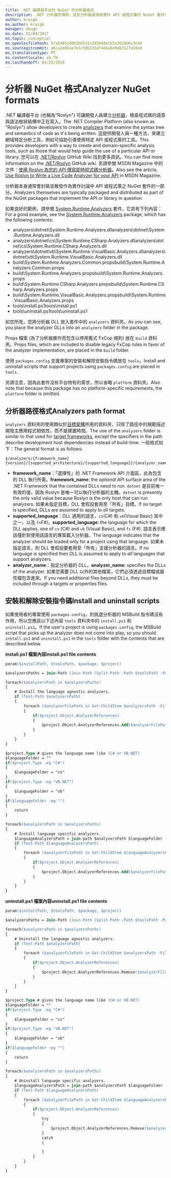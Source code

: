 ```yaml
---
title: .NET 編譯器平台的 NuGet 的分析器格式
description: .NET 分析器的慣例，這些分析器會使用實作 API 或程式庫的 NuGet 套件來封裝與散發。
author: kraigb
ms.author: kraigb
manager: douge
ms.date: 01/09/2017
ms.topic: conceptual
ms.openlocfilehash: 57ab485c8062b0515c292b68ecb5a3628b6e3e9d
ms.sourcegitcommit: a6ca160b1e7e5c58b135af4eba0e9463127a59e8
ms.translationtype: MT
ms.contentlocale: zh-TW
ms.lasthandoff: 04/28/2018
---
```

# <a name="analyzer-nuget-formats"></a><span data-ttu-id="924a8-103">分析器 NuGet 格式</span><span class="sxs-lookup"><span data-stu-id="924a8-103">Analyzer NuGet formats</span></span>

<span data-ttu-id="924a8-104">.NET 編譯器平台 (也稱為"Roslyn") 可讓開發人員建立[分析器](https://github.com/dotnet/roslyn/wiki/How-To-Write-a-C%23-Analyzer-and-Code-Fix)，檢查程式碼的語意與語法樹狀結構中正在寫入。</span><span class="sxs-lookup"><span data-stu-id="924a8-104">The .NET Compiler Platform (also known as "Roslyn") allow developers to create [analyzers](https://github.com/dotnet/roslyn/wiki/How-To-Write-a-C%23-Analyzer-and-Code-Fix) that examine the syntax tree and semantics of code as it's being written.</span></span> <span data-ttu-id="924a8-105">這提供開發人員一種方法，來建立網域特定分析工具，例如可協助引導使用特定 API 或程式庫的工具。</span><span class="sxs-lookup"><span data-stu-id="924a8-105">This provides developers with a way to create and domain-specific analysis tools, such as those that would help guide the use of a particular API or library.</span></span> <span data-ttu-id="924a8-106">您可以在 [.NET/Roslyn](https://github.com/dotnet/roslyn/wiki) GitHub Wiki 找到更多資訊。</span><span class="sxs-lookup"><span data-stu-id="924a8-106">You can find more information on the [.NET/Roslyn](https://github.com/dotnet/roslyn/wiki) GitHub wiki.</span></span> <span data-ttu-id="924a8-107">另請參閱 MSDN Magazine 中的文件：[使用 Roslyn 為您的 API 撰寫即時程式碼分析器](https://msdn.microsoft.com/magazine/dn879356.aspx)。</span><span class="sxs-lookup"><span data-stu-id="924a8-107">Also see the article, [Use Roslyn to Write a Live Code Analyzer for your API](https://msdn.microsoft.com/magazine/dn879356.aspx) in MSDN Magazine.</span></span>

<span data-ttu-id="924a8-108">分析器本身通常會封裝並散發作為實作討論中 API 或程式庫之 NuGet 套件的一部分。</span><span class="sxs-lookup"><span data-stu-id="924a8-108">Analyzers themselves are typically packaged and distributed as part of the NuGet packages that implement the API or library in question.</span></span>

<span data-ttu-id="924a8-109">如果良好的範例，請參閱 [System.Runtime.Analyzers](https://www.nuget.org/packages/System.Runtime.Analyzers) 套件，它具有下列內容：</span><span class="sxs-lookup"><span data-stu-id="924a8-109">For a good example, see the [System.Runtime.Analyzers](https://www.nuget.org/packages/System.Runtime.Analyzers) package, which has the following contents:</span></span>

- <span data-ttu-id="924a8-110">analyzers\dotnet\System.Runtime.Analyzers.dll</span><span class="sxs-lookup"><span data-stu-id="924a8-110">analyzers\dotnet\System.Runtime.Analyzers.dll</span></span>
- <span data-ttu-id="924a8-111">analyzers\dotnet\cs\System.Runtime.CSharp.Analyzers.dll</span><span class="sxs-lookup"><span data-stu-id="924a8-111">analyzers\dotnet\cs\System.Runtime.CSharp.Analyzers.dll</span></span>
- <span data-ttu-id="924a8-112">analyzers\dotnet\vb\System.Runtime.VisualBasic.Analyzers.dll</span><span class="sxs-lookup"><span data-stu-id="924a8-112">analyzers\dotnet\vb\System.Runtime.VisualBasic.Analyzers.dll</span></span>
- <span data-ttu-id="924a8-113">build\System.Runtime.Analyzers.Common.props</span><span class="sxs-lookup"><span data-stu-id="924a8-113">build\System.Runtime.Analyzers.Common.props</span></span>
- <span data-ttu-id="924a8-114">build\System.Runtime.Analyzers.props</span><span class="sxs-lookup"><span data-stu-id="924a8-114">build\System.Runtime.Analyzers.props</span></span>
- <span data-ttu-id="924a8-115">build\System.Runtime.CSharp.Analyzers.props</span><span class="sxs-lookup"><span data-stu-id="924a8-115">build\System.Runtime.CSharp.Analyzers.props</span></span>
- <span data-ttu-id="924a8-116">build\System.Runtime.VisualBasic.Analyzers.props</span><span class="sxs-lookup"><span data-stu-id="924a8-116">build\System.Runtime.VisualBasic.Analyzers.props</span></span>
- <span data-ttu-id="924a8-117">tools\install.ps1</span><span class="sxs-lookup"><span data-stu-id="924a8-117">tools\install.ps1</span></span>
- <span data-ttu-id="924a8-118">tools\uninstall.ps1</span><span class="sxs-lookup"><span data-stu-id="924a8-118">tools\uninstall.ps1</span></span>

<span data-ttu-id="924a8-119">如您所見，您將分析器 DLL 放入套件中的 `analyzers` 資料夾。</span><span class="sxs-lookup"><span data-stu-id="924a8-119">As you can see, you place the analyzer DLLs into an `analyzers` folder in the package.</span></span>

<span data-ttu-id="924a8-120">Props 檔案 (為了分析器實作而包含以停用舊式 FxCop 規則) 放在 `build` 資料夾。</span><span class="sxs-lookup"><span data-stu-id="924a8-120">Props files, which are included to disable legacy FxCop rules in favor of the analyzer implementation, are placed in the `build` folder.</span></span>

<span data-ttu-id="924a8-121">使用 `packages.config` 支援專案的安裝和解除安裝指令碼放在 `tools`。</span><span class="sxs-lookup"><span data-stu-id="924a8-121">Install and uninstall scripts that support projects using `packages.config` are placed in `tools`.</span></span>

<span data-ttu-id="924a8-122">另請注意，因為此套件沒有平台特有的需求，所以省略 `platform` 資料夾。</span><span class="sxs-lookup"><span data-stu-id="924a8-122">Also note that because this package has no platform-specific requirements, the `platform` folder is omitted.</span></span>


## <a name="analyzers-path-format"></a><span data-ttu-id="924a8-123">分析器路徑格式</span><span class="sxs-lookup"><span data-stu-id="924a8-123">Analyzers path format</span></span>

<span data-ttu-id="924a8-124">`analyzers` 資料夾的使用類似於[目標架構](../create-packages/supporting-multiple-target-frameworks.md)所用的資料夾，只除了路徑中的規範描述開發主應用程式相依性，而不是建置時間。</span><span class="sxs-lookup"><span data-stu-id="924a8-124">The use of the `analyzers` folder is similar to that used for [target frameworks](../create-packages/supporting-multiple-target-frameworks.md), except the specifiers in the path describe development host dependencies instead of build-time.</span></span> <span data-ttu-id="924a8-125">一般格式如下：</span><span class="sxs-lookup"><span data-stu-id="924a8-125">The general format is as follows:</span></span>

    $/analyzers/{framework_name}{version}/{supported_architecture}/{supported_language}}/{analyzer_name}.dll

- <span data-ttu-id="924a8-126">**framework_name**：「選擇性」的 .NET Framework API 介面區，此為包含的 DLL 執行所需。</span><span class="sxs-lookup"><span data-stu-id="924a8-126">**framework_name**: the *optional* API surface area of the .NET Framework that the contained DLLs need to run.</span></span> <span data-ttu-id="924a8-127">`dotnet` 是目前唯一有效的值，因為 Roslyn 是唯一可以執行分析器的主機。</span><span class="sxs-lookup"><span data-stu-id="924a8-127">`dotnet` is presently the only valid value because Roslyn is the only host that can run analyzers.</span></span> <span data-ttu-id="924a8-128">如果未指定目標，DLL 會假設套用至「所有」目標。</span><span class="sxs-lookup"><span data-stu-id="924a8-128">If no target is specified, DLLs are assumed to apply to *all* targets.</span></span>
- <span data-ttu-id="924a8-129">**supported_language**：DLL 適用的語言，`cs`(C#) 和 `vb`(Visual Basic) 其中之一，以及 `fs`F#)。</span><span class="sxs-lookup"><span data-stu-id="924a8-129">**supported_language**: the language for which the DLL applies, one of `cs` (C#) and `vb` (Visual Basic), and `fs` (F#).</span></span> <span data-ttu-id="924a8-130">語言表示應該僅針對使用該語言的專案載入分析器。</span><span class="sxs-lookup"><span data-stu-id="924a8-130">The language indicates that the analyzer should be loaded only for a project using that language.</span></span> <span data-ttu-id="924a8-131">如果未指定語言，則 DLL 會假設要套用至「所有」支援分析器的語言。</span><span class="sxs-lookup"><span data-stu-id="924a8-131">If no language is specified then DLL is assumed to apply to *all* languages that support analyzers.</span></span>
- <span data-ttu-id="924a8-132">**analyzer_name**：指定分析器的 DLL。</span><span class="sxs-lookup"><span data-stu-id="924a8-132">**analyzer_name**: specifies the DLLs of the analyzer.</span></span> <span data-ttu-id="924a8-133">如果您需要 DLL 以外的其他檔案，它們必須透過目標檔或屬性檔包含進來。</span><span class="sxs-lookup"><span data-stu-id="924a8-133">If you need additional files beyond DLLs, they must be included through a targets or properties files.</span></span>


## <a name="install-and-uninstall-scripts"></a><span data-ttu-id="924a8-134">安裝和解除安裝指令碼</span><span class="sxs-lookup"><span data-stu-id="924a8-134">Install and uninstall scripts</span></span>

<span data-ttu-id="924a8-135">如果使用者的專案使用 `packages.config`，則挑選分析器的 MSBuild 指令碼沒有作用，所以您應該以下述內容 `tools` 資料夾中的 `install.ps1` 和 `uninstall.ps1`。</span><span class="sxs-lookup"><span data-stu-id="924a8-135">If the user's project is using `packages.config`, the MSBuild script that picks up the analyzer does not come into play, so you should `install.ps1` and `uninstall.ps1` in the `tools` folder with the contents that are described below.</span></span>

<span data-ttu-id="924a8-136">**install.ps1 檔案內容**</span><span class="sxs-lookup"><span data-stu-id="924a8-136">**install.ps1 file contents**</span></span>

```ps
param($installPath, $toolsPath, $package, $project)

$analyzersPaths = Join-Path (Join-Path (Split-Path -Path $toolsPath -Parent) "analyzers" ) * -Resolve

foreach($analyzersPath in $analyzersPaths)
{
    # Install the language agnostic analyzers.
    if (Test-Path $analyzersPath)
    {
        foreach ($analyzerFilePath in Get-ChildItem $analyzersPath -Filter *.dll)
        {
            if($project.Object.AnalyzerReferences)
            {
                $project.Object.AnalyzerReferences.Add($analyzerFilePath.FullName)
            }
        }
    }
}

$project.Type # gives the language name like (C# or VB.NET)
$languageFolder = ""
if($project.Type -eq "C#")
{
    $languageFolder = "cs"
}
if($project.Type -eq "VB.NET")
{
    $languageFolder = "vb"
}
if($languageFolder -eq "")
{
    return
}

foreach($analyzersPath in $analyzersPaths)
{
    # Install language specific analyzers.
    $languageAnalyzersPath = join-path $analyzersPath $languageFolder
    if (Test-Path $languageAnalyzersPath)
    {
        foreach ($analyzerFilePath in Get-ChildItem $languageAnalyzersPath -Filter *.dll)
        {
            if($project.Object.AnalyzerReferences)
            {
                $project.Object.AnalyzerReferences.Add($analyzerFilePath.FullName)
            }
        }
    }
}
```


<span data-ttu-id="924a8-137">**uninstall.ps1 檔案內容**</span><span class="sxs-lookup"><span data-stu-id="924a8-137">**uninstall.ps1 file contents**</span></span>

```ps
param($installPath, $toolsPath, $package, $project)

$analyzersPaths = Join-Path (Join-Path (Split-Path -Path $toolsPath -Parent) "analyzers" ) * -Resolve

foreach($analyzersPath in $analyzersPaths)
{
    # Uninstall the language agnostic analyzers.
    if (Test-Path $analyzersPath)
    {
        foreach ($analyzerFilePath in Get-ChildItem $analyzersPath -Filter *.dll)
        {
            if($project.Object.AnalyzerReferences)
            {
                $project.Object.AnalyzerReferences.Remove($analyzerFilePath.FullName)
            }
        }
    }
}

$project.Type # gives the language name like (C# or VB.NET)
$languageFolder = ""
if($project.Type -eq "C#")
{
    $languageFolder = "cs"
}
if($project.Type -eq "VB.NET")
{
    $languageFolder = "vb"
}
if($languageFolder -eq "")
{
    return
}

foreach($analyzersPath in $analyzersPaths)
{
    # Uninstall language specific analyzers.
    $languageAnalyzersPath = join-path $analyzersPath $languageFolder
    if (Test-Path $languageAnalyzersPath)
    {
        foreach ($analyzerFilePath in Get-ChildItem $languageAnalyzersPath -Filter *.dll)
        {
            if($project.Object.AnalyzerReferences)
            {
                try
                {
                    $project.Object.AnalyzerReferences.Remove($analyzerFilePath.FullName)
                }
                catch
                {

                }
            }
        }
    }
}
```
